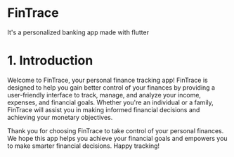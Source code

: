 # FinTrace
It's a personalized banking app made with flutter


# 1. Introduction
Welcome to FinTrace, your personal finance tracking app! FinTrace is designed to help you gain better control of your finances by providing a user-friendly interface to track, manage, and analyze your income, expenses, and financial goals. Whether you're an individual or a family, FinTrace will assist you in making informed financial decisions and achieving your monetary objectives.


Thank you for choosing FinTrace to take control of your personal finances. We hope this app helps you achieve your financial goals and empowers you to make smarter financial decisions. Happy tracking!
